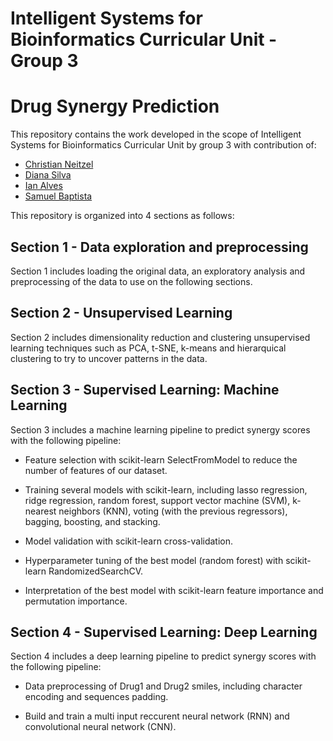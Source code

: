 # Intelligent Systems for Bioinformatics Curricular Unit - Group 3
# Drug Synergy Prediction

This repository contains the work developed in the scope of Intelligent Systems for Bioinformatics Curricular Unit by group 3 with contribution of:
- [Christian Neitzel](https://github.com/ChristianNeitzel)
- [Diana Silva](https://github.com/dianasilvaaaa)
- [Ian Alves](https://github.com/ianalvess)
- [Samuel Baptista](https://github.com/tsamuelabaptista)

This repository is organized into 4 sections as follows:

## Section 1 - Data exploration and preprocessing

Section 1 includes loading the original data, an exploratory analysis and preprocessing of the data to use on the following sections.

## Section 2 - Unsupervised Learning

Section 2 includes dimensionality reduction and clustering unsupervised learning techniques such as PCA, t-SNE, k-means and hierarquical clustering to try to uncover patterns in the data.  

## Section 3 - Supervised Learning: Machine Learning

Section 3 includes a machine learning pipeline to predict synergy scores with the following pipeline:

- Feature selection with scikit-learn SelectFromModel to reduce the number of features of our dataset.

- Training several models with scikit-learn, including lasso regression, ridge regression, random forest, support vector machine (SVM), k-nearest neighbors (KNN), voting (with the previous regressors), bagging, boosting, and stacking.

- Model validation with scikit-learn cross-validation.

- Hyperparameter tuning of the best model (random forest) with scikit-learn RandomizedSearchCV.

- Interpretation of the best model with scikit-learn feature importance and permutation importance. 

## Section 4 - Supervised Learning: Deep Learning

Section 4 includes a deep learning pipeline to predict synergy scores with the following pipeline:

- Data preprocessing of Drug1 and Drug2 smiles, including character encoding and sequences padding.

- Build and train a multi input reccurent neural network (RNN) and convolutional neural network (CNN).
